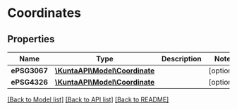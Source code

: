 # Coordinates

## Properties
Name | Type | Description | Notes
------------ | ------------- | ------------- | -------------
**ePSG3067** | [**\KuntaAPI\Model\Coordinate**](Coordinate.md) |  | [optional] 
**ePSG4326** | [**\KuntaAPI\Model\Coordinate**](Coordinate.md) |  | [optional] 

[[Back to Model list]](../README.md#documentation-for-models) [[Back to API list]](../README.md#documentation-for-api-endpoints) [[Back to README]](../README.md)


